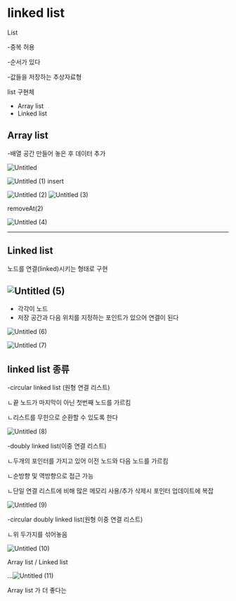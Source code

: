 # linked list

List

-중복 허용

-순서가 있다

-값들을 저장하는 추상자료형

list 구현체

- Array list
- Linked list

## Array list

-배열 공간 만들어 놓은 후 데이터 추가

![Untitled](https://github.com/ldw9571/cs-study/assets/126754293/a872eebf-d469-4910-b2c0-3faa1139fc69)

![Untitled (1)](https://github.com/ldw9571/cs-study/assets/126754293/48f301e1-7dfb-432a-b165-b2c0bce50f1a)
insert

![Untitled (2)](https://github.com/ldw9571/cs-study/assets/126754293/5213b049-9f39-4a4c-9f06-249853d8a3bc)
![Untitled (3)](https://github.com/ldw9571/cs-study/assets/126754293/8e59f1cd-e02e-4c3f-b3f9-346405cfc4b6)

removeAt(2)

![Untitled (4)](https://github.com/ldw9571/cs-study/assets/126754293/a47cb3fe-1ca9-489c-b788-cbfa3bc0725e)

---

## Linked list

노드를 연결(linked)시키는 형태로 구현

![Untitled (5)](https://github.com/ldw9571/cs-study/assets/126754293/bf3c7940-f4b7-4e15-a4e6-c75e3a79f801)
- 
- 각각이 노드
- 저장 공간과 다음 위치를 지정하는 포인트가 있으어 연결이 된다

![Untitled (6)](https://github.com/ldw9571/cs-study/assets/126754293/337daf34-562c-4a75-b69d-be25d70e35ab)

![Untitled (7)](https://github.com/ldw9571/cs-study/assets/126754293/117da502-e048-4799-9aab-8766916e0ca7)

## linked list 종류

-circular linked list (원형 연결 리스트)

ㄴ끝 노드가 마지막이 아닌 첫번째 노드를 가르킴

ㄴ리스트를 무한으로 순환할 수 있도록 한다

![Untitled (8)](https://github.com/ldw9571/cs-study/assets/126754293/9a11611c-39aa-4bbf-8671-0630b8872067)

-doubly linked list(이중 연결 리스트)

ㄴ두개의 포인터를 가지고 있어 이전 노드와  다음 노드를 가르킴

ㄴ순방향 및 역방향으로 접근 가능

ㄴ단일 연결 리스트에 비해 많은 메모리 사용/추가 삭제시 포인터 업데이트에 복잡

![Untitled (9)](https://github.com/ldw9571/cs-study/assets/126754293/62916fae-2c5a-4a9f-9836-1bfd443fb0a7)

-circular doubly linked list(원형 이중 연결 리스트)

ㄴ위 두가지를 섞어놓음

![Untitled (10)](https://github.com/ldw9571/cs-study/assets/126754293/31db897c-bfd6-4124-9079-2114027db56a)

Array list / Linked list

…![Untitled (11)](https://github.com/ldw9571/cs-study/assets/126754293/3731e6a9-80a2-46b6-ab2a-dbd4e6532204)

Array list 가 더 좋다는
